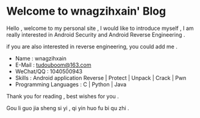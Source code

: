 # Welcome to wnagzihxain' Blog

Hello , welcome to my personal site , I would like to introduce myself , I am really interested in Android Security and Android Reverse Engineering .

if you are also interested in reverse engineering, you could add me .
- Name : wnagzihxain
- E-Mail : tudouboom@163.com
- WeChat/QQ : 1040500943
- Skills : Android application Reverse | Protect | Unpack | Crack | Pwn
- Programming Languages : C | Python | Java

Thank you for reading , best wishes for you .

Gou li guo jia sheng si yi , qi yin huo fu bi qu zhi .






